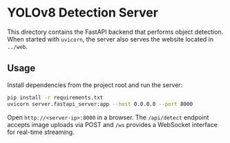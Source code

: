 # YOLOv8 Detection Server

This directory contains the FastAPI backend that performs object detection. When started with `uvicorn`, the server also serves the website located in `../web`.

## Usage

Install dependencies from the project root and run the server:

```bash
pip install -r requirements.txt
uvicorn server.fastapi_server:app --host 0.0.0.0 --port 8000
```

Open `http://<server-ip>:8000` in a browser. The `/api/detect` endpoint accepts image uploads via POST and `/ws` provides a WebSocket interface for real-time streaming.
